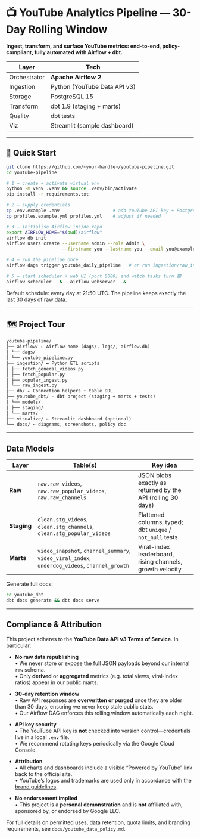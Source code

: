 # 📺 YouTube Analytics Pipeline — 30-Day Rolling Window

**Ingest, transform, and surface YouTube metrics: end-to-end, policy-compliant, fully automated with Airflow + dbt.**

| Layer        | Tech                         |
| ------------ | ---------------------------- |
| Orchestrator | **Apache Airflow 2**         |
| Ingestion    | Python (YouTube Data API v3) |
| Storage      | PostgreSQL 15                |
| Transform    | dbt 1.9 (staging + marts)    |
| Quality      | dbt tests                    |
| Viz          | Streamlit (sample dashboard) |

---

## 🚀 Quick Start

```bash
git clone https://github.com/<your-handle>/youtube-pipeline.git
cd youtube-pipeline

# 1 — create + activate virtual env
python -m venv .venv && source .venv/bin/activate
pip install -r requirements.txt

# 2 — supply credentials
cp .env.example .env                    # add YouTube API key + Postgres creds
cp profiles.example.yml profiles.yml    # adjust if needed

# 3 — initialise Airflow inside repo
export AIRFLOW_HOME="$(pwd)/airflow"
airflow db init
airflow users create --username admin --role Admin \
                     --firstname you --lastname you --email you@example.com

# 4 — run the pipeline once
airflow dags trigger youtube_daily_pipeline   # or run ingestion/raw_ingest.py manually

# 5 — start scheduler + web UI (port 8080) and watch tasks turn 🟩
airflow scheduler   &   airflow webserver   &
```

Default schedule: every day at 21:50 UTC. The pipeline keeps exactly the last 30 days of raw data.

---

## 🗺️ Project Tour

```md
youtube-pipeline/
├── airflow/ ← Airflow home (dags/, logs/, airflow.db)
│ └── dags/
│ └── youtube_pipeline.py
├── ingestion/ ← Python ETL scripts
│ ├── fetch_general_videos.py
│ ├── fetch_popular.py
│ ├── popular_ingest.py
│ └── raw_ingest.py
├── db/ ← Connection helpers + table DDL
├── youtube_dbt/ ← dbt project (staging + marts + tests)
│ └── models/
│ ├── staging/
│ └── marts/
├── visualize/ ← Streamlit dashboard (optional)
└── docs/ ← diagrams, screenshots, policy doc
```

---

## Data Models

| Layer       | Table(s)                                                                                      | Key idea                                                    |
| ----------- | --------------------------------------------------------------------------------------------- | ----------------------------------------------------------- |
| **Raw**     | `raw.raw_videos`, `raw.raw_popular_videos`, `raw.raw_channels`                                | JSON blobs exactly as returned by the API (rolling 30 days) |
| **Staging** | `clean.stg_videos`, `clean.stg_channels`, `clean.stg_popular_videos`                          | Flattened columns, typed; dbt `unique` / `not_null` tests   |
| **Marts**   | `video_snapshot`, `channel_summary`, `video_viral_index`, `underdog_videos`, `channel_growth` | Viral-index leaderboard, rising channels, growth velocity   |

Generate full docs:

```bash
cd youtube_dbt
dbt docs generate && dbt docs serve
```

---

## Compliance & Attribution

This project adheres to the **YouTube Data API v3 Terms of Service**. In particular:

- **No raw data republishing**  
  • We never store or expose the full JSON payloads beyond our internal `raw` schema.  
  • Only **derived** or **aggregated** metrics (e.g. total views, viral-index ratios) appear in our public marts.

- **30-day retention window**  
  • Raw API responses are **overwritten or purged** once they are older than 30 days, ensuring we never keep stale public stats.  
  • Our Airflow DAG enforces this rolling window automatically each night.

- **API key security**  
  • The YouTube API key is **not** checked into version control—credentials live in a local `.env` file.  
  • We recommend rotating keys periodically via the Google Cloud Console.

- **Attribution**  
  • All charts and dashboards include a visible “Powered by YouTube” link back to the official site.  
  • YouTube’s logos and trademarks are used only in accordance with the [brand guidelines](https://developers.google.com/youtube/branding).

- **No endorsement implied**  
  • This project is a **personal demonstration** and is **not** affiliated with, sponsored by, or endorsed by Google LLC.

For full details on permitted uses, data retention, quota limits, and branding requirements, see `docs/youtube_data_policy.md`.
